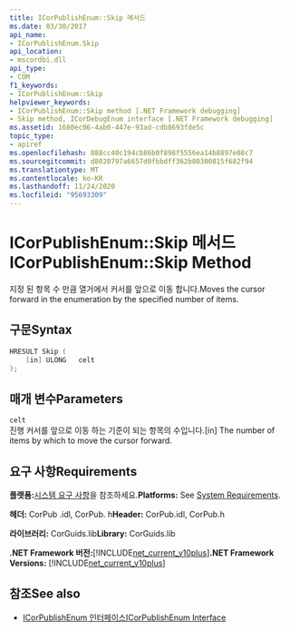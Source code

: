 ```yaml
---
title: ICorPublishEnum::Skip 메서드
ms.date: 03/30/2017
api_name:
- ICorPublishEnum.Skip
api_location:
- mscordbi.dll
api_type:
- COM
f1_keywords:
- ICorPublishEnum::Skip
helpviewer_keywords:
- ICorPublishEnum::Skip method [.NET Framework debugging]
- Skip method, ICorDebugEnum interface [.NET Framework debugging]
ms.assetid: 1680ec06-4ab0-447e-93ad-cdb8693fde5c
topic_type:
- apiref
ms.openlocfilehash: 888cc40c194cb86b0f898f5556ea14b8897e08c7
ms.sourcegitcommit: d8020797a6657d0fbbdff362b80300815f682f94
ms.translationtype: MT
ms.contentlocale: ko-KR
ms.lasthandoff: 11/24/2020
ms.locfileid: "95693309"
---
```

# <a name="icorpublishenumskip-method"></a><span data-ttu-id="ff995-102">ICorPublishEnum::Skip 메서드</span><span class="sxs-lookup"><span data-stu-id="ff995-102">ICorPublishEnum::Skip Method</span></span>

<span data-ttu-id="ff995-103">지정 된 항목 수 만큼 열거에서 커서를 앞으로 이동 합니다.</span><span class="sxs-lookup"><span data-stu-id="ff995-103">Moves the cursor forward in the enumeration by the specified number of items.</span></span>  
  
## <a name="syntax"></a><span data-ttu-id="ff995-104">구문</span><span class="sxs-lookup"><span data-stu-id="ff995-104">Syntax</span></span>  
  
```cpp  
HRESULT Skip (  
    [in] ULONG   celt  
);  
```  
  
## <a name="parameters"></a><span data-ttu-id="ff995-105">매개 변수</span><span class="sxs-lookup"><span data-stu-id="ff995-105">Parameters</span></span>  

 `celt`  
 <span data-ttu-id="ff995-106">진행 커서를 앞으로 이동 하는 기준이 되는 항목의 수입니다.</span><span class="sxs-lookup"><span data-stu-id="ff995-106">[in] The number of items by which to move the cursor forward.</span></span>  
  
## <a name="requirements"></a><span data-ttu-id="ff995-107">요구 사항</span><span class="sxs-lookup"><span data-stu-id="ff995-107">Requirements</span></span>  

 <span data-ttu-id="ff995-108">**플랫폼:**[시스템 요구 사항](../../get-started/system-requirements.md)을 참조하세요.</span><span class="sxs-lookup"><span data-stu-id="ff995-108">**Platforms:** See [System Requirements](../../get-started/system-requirements.md).</span></span>  
  
 <span data-ttu-id="ff995-109">**헤더:** CorPub .idl, CorPub. h</span><span class="sxs-lookup"><span data-stu-id="ff995-109">**Header:** CorPub.idl, CorPub.h</span></span>  
  
 <span data-ttu-id="ff995-110">**라이브러리:** CorGuids.lib</span><span class="sxs-lookup"><span data-stu-id="ff995-110">**Library:** CorGuids.lib</span></span>  
  
 <span data-ttu-id="ff995-111">**.NET Framework 버전:**[!INCLUDE[net_current_v10plus](../../../../includes/net-current-v10plus-md.md)]</span><span class="sxs-lookup"><span data-stu-id="ff995-111">**.NET Framework Versions:** [!INCLUDE[net_current_v10plus](../../../../includes/net-current-v10plus-md.md)]</span></span>  
  
## <a name="see-also"></a><span data-ttu-id="ff995-112">참조</span><span class="sxs-lookup"><span data-stu-id="ff995-112">See also</span></span>

- [<span data-ttu-id="ff995-113">ICorPublishEnum 인터페이스</span><span class="sxs-lookup"><span data-stu-id="ff995-113">ICorPublishEnum Interface</span></span>](icorpublishenum-interface.md)
